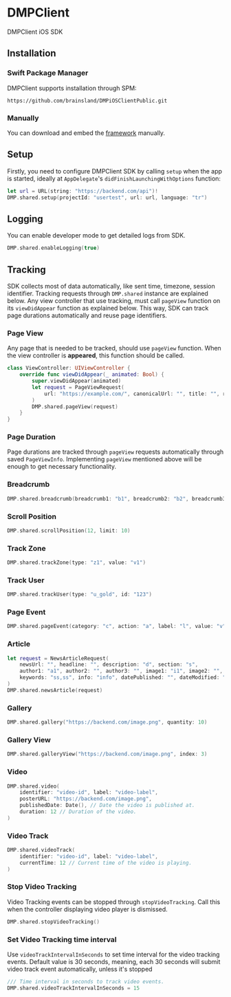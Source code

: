 # DMPClient

DMPClient iOS SDK

## Installation

### Swift Package Manager
DMPClient supports installation through SPM:
```
https://github.com/brainsland/DMPiOSClientPublic.git
```

### Manually
You can download and embed the [framework](https://github.com/brainsland/DMPiOSClientPublic/tree/main/binaries/DMPClient.xcframework) manually.

## Setup
Firstly, you need to configure DMPClient SDK by calling `setup` when the app is started, ideally at `AppDelegate`'s `didFinishLaunchingWithOptions` function:

```swift
let url = URL(string: "https://backend.com/api")!
DMP.shared.setup(projectId: "usertest", url: url, language: "tr")
```

## Logging
You can enable developer mode to get detailed logs from SDK.

```swift
DMP.shared.enableLogging(true)
```

## Tracking
SDK collects most of data automatically, like sent time, timezone, session identifier. Tracking requests through `DMP.shared` instance are explained below. Any view controller that use tracking, must call `pageView` function on its `viewDidAppear` function as explained below. This way, SDK can track page durations automatically and reuse page identifiers.

### Page View
Any page that is needed to be tracked, should use `pageView` function. When the view controller is **appeared**, this function should be called.

```swift
class ViewController: UIViewController {
    override func viewDidAppear(_ animated: Bool) {
        super.viewDidAppear(animated)
        let request = PageViewRequest(
            url: "https://example.com/", canonicalUrl: "", title: "", referrer: "r", infiniteScrollDepth: 0
        )
        DMP.shared.pageView(request)
    }
}
```

### Page Duration
Page durations are tracked through `pageView` requests automatically through saved `PageViewInfo`. Implementing `pageView` mentioned above will be enough to get necessary functionality.

### Breadcrumb
```swift
DMP.shared.breadcrumb(breadcrumb1: "b1", breadcrumb2: "b2", breadcrumb3: "b3", breadcrumb4: "b4", breadcrumb5: "b5")
```

### Scroll Position
```swift
DMP.shared.scrollPosition(12, limit: 10)
```

### Track Zone
```swift
DMP.shared.trackZone(type: "z1", value: "v1")
```

### Track User
```swift
DMP.shared.trackUser(type: "u_gold", id: "123")
```

### Page Event
```swift
DMP.shared.pageEvent(category: "c", action: "a", label: "l", value: "v")
```

### Article
```swift
let request = NewsArticleRequest(
    newsUrl: "", headline: "", description: "d", section: "s",
    author1: "a1", author2: "", author3: "", image1: "i1", image2: "", image3: "",
    keywords: "ss,ss", info: "info", datePublished: "", dateModified: "", wordCount: 3
)
DMP.shared.newsArticle(request)
```

### Gallery
```swift
DMP.shared.gallery("https://backend.com/image.png", quantity: 10)
```

### Gallery View
```swift
DMP.shared.galleryView("https://backend.com/image.png", index: 3)
```

### Video
```swift
DMP.shared.video(
    identifier: "video-id", label: "video-label",
    posterURL: "https://backend.com/image.png",
    publishedDate: Date(), // Date the video is published at.
    duration: 12 // Duration of the video.
)
```

### Video Track
```swift
DMP.shared.videoTrack(
    identifier: "video-id", label: "video-label",
    currentTime: 12 // Current time of the video is playing.
)
```

### Stop Video Tracking
Video Tracking events can be stopped through `stopVideoTracking`.
Call this when the controller displaying video player is dismissed.
```swift
DMP.shared.stopVideoTracking()
```

### Set Video Tracking time interval
Use `videoTrackIntervalInSeconds` to set time interval for the video tracking events. 
Default value is 30 seconds, meaning, each 30 seconds will submit video track event automatically, unless it's stopped
```swift
/// Time interval in seconds to track video events.
DMP.shared.videoTrackIntervalInSeconds = 15
```
